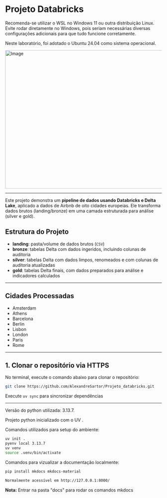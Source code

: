 # Projeto Databricks

Recomenda-se utilizar o WSL no Windows 11 ou outra distribuição Linux. Evite rodar diretamente no Windows, pois seriam necessárias diversas configurações adicionais para que tudo funcione corretamente.

Neste laboratório, foi adotado o Ubuntu 24.04 como sistema operacional.

<img width="981" height="444" alt="Image" src="https://github.com/user-attachments/assets/aff64b42-434c-4ca7-a84f-c7b11396bfd7" />

---

Este projeto demonstra um **pipeline de dados usando Databricks e Delta Lake**, aplicado a dados de Airbnb de oito cidades europeias. Ele transforma dados brutos (landing/bronze) em uma camada estruturada para análise (silver e gold).



## Estrutura do Projeto

- **landing**: pasta/volume de dados brutos (`CSV`)
- **bronze**: tabelas Delta com dados ingeridos, incluindo colunas de auditoria
- **silver**: tabelas Delta com dados limpos, renomeados e com colunas de auditoria atualizadas
- **gold**: tabelas Delta finais, com dados preparados para análise e indicadores calculados

---


## Cidades Processadas

- Amsterdam  
- Athens  
- Barcelona  
- Berlin  
- Lisbon  
- London  
- Paris  
- Rome  

---
## 1. Clonar o repositório via HTTPS

No terminal, execute o comando abaixo para clonar o repositório:

```bash
git clone https://github.com/AlexandreSartor/Projeto_databricks.git
```
Execute ```uv sync``` para sincronizar dependências

---

Versão do python utilizada: 3.13.7.

Projeto python inicializado com o UV .

Comandos utilizados para setup do ambiente:

```bash 
uv init .
pyenv local 3.13.7
uv venv
source .venv/bin/activate
```

Comandos para vizualizar a documentação localmente:

```bash
pip install mkdocs mkdocs-material

Normalmente acessível em http://127.0.0.1:8000/
```
**Nota:** Entrar na pasta "docs" para rodar os comandos mkdocs
